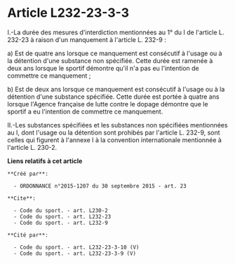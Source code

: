 # Article L232-23-3-3

I.-La durée des mesures d'interdiction mentionnées au 1° du I de l'article L. 232-23 à raison d'un manquement à l'article L.
232-9 : 

a) Est de quatre ans lorsque ce manquement est consécutif à l'usage ou à la détention d'une substance non spécifiée. Cette
durée est ramenée à deux ans lorsque le sportif démontre qu'il n'a pas eu l'intention de commettre ce manquement ; 

b) Est de deux ans lorsque ce manquement est consécutif à l'usage ou à la détention d'une substance spécifiée. Cette durée
est portée à quatre ans lorsque l'Agence française de lutte contre le dopage démontre que le sportif a eu l'intention de
commettre ce manquement. 

II.-Les substances spécifiées et les substances non spécifiées mentionnées au I, dont l'usage ou la détention sont prohibés
par l'article L. 232-9, sont celles qui figurent à l'annexe I à la convention internationale mentionnée à l'article L. 230-2.

**Liens relatifs à cet article**

	**Créé par**:

	  - ORDONNANCE n°2015-1207 du 30 septembre 2015 - art. 23

	**Cite**:

	  - Code du sport. - art. L230-2
	  - Code du sport. - art. L232-23
	  - Code du sport. - art. L232-9

	**Cité par**:

	  - Code du sport. - art. L232-23-3-10 (V)
	  - Code du sport. - art. L232-23-3-9 (V)
